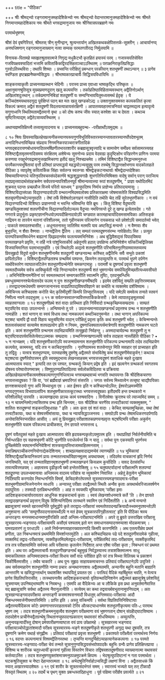 +++
title = "पीठिका"

+++
श्रीः 
श्रीमद्भ्यो रङ्गरामानुजमहादेशिकेभ्यो नमः 
श्रीमद्भ्यो वेदान्तरामानुजमहादेशिकेभ्यो नमः 
श्रीमते निगमान्तमहादेशिकाय नमः 
श्रीमते भगवद्रामानुजाय नमः 
श्रीनिवासपरब्रह्मणे नमः 

परमार्थभूषणम् 

श्रीशं देवं वृषगिरिरतं, श्रीमतस् त्रीन् मुनीन्द्रान्, 
श्रुत्यन्तार्यान् अखिलकथकक्षेपिसत्तर्क-सूक्तीन् । 
आचार्यानप्य् अनघधिषणान् रङ्गरामानुजाख्यान् 
नत्वा सम्यक् परमतगतीरद्य निर्मूलयामि ॥ 

विनायक-पितामहे व्यपहृतश्रुतावात्मजे 
निगृद्य मधुकैटभौ कृतहितं हयास्यं परम् । 
गजास्यपतिसेवित गजविपक्षवक्त्रादितां 
भजामि कवितार्किकद्विरदसिंहताञ्चाऽऽस्थितम् ॥ 
परपक्षनिराकृतिप्रसिद्धाः गुरवोऽतिस्थविराः ; तथापि शिष्याः । 
प्रभवन्ति परीक्षितुं प्रबन्धान् परकीयान् शतभूषणीं तथाऽन्यान् ॥ ३ 
प्रागेव स्वण्डिता इष्टब्रह्मनैष्कर्म्यसिद्धयः । 
श्रीभाष्यकारप्राचार्यैः सिद्धित्रयविधायिभिः ॥ 

शाङ्करव्याकृतीः प्राच्यनव्यप्रस्थान भेदिनीः । परास्य प्राच्य एवाध्वा भाष्यकृद्भिः परिष्कृतः ॥ 
अक्षानुमानश्रुतिसूत्र मुख्यप्रमाणदूरान् खलु कल्पयन्ति । तर्काप्रतिष्ठाविहिताव्यवस्थान् अद्वैतिनोऽर्थान् अखिलांशदुःस्थान् ॥ तर्कप्रमाणनिबिडां शतदूषणीं यः सम्यग्विभावयितुमध्यसमर्थ ईदृक् । ये कञ्चिदंशमयथावदनूद्य पूर्वक्षिप्तं पठन् बत मतः खलु खण्डकोऽद्य ॥ 
उक्तानुक्तसमस्त कल्पकलितं कृत्वा विकल्पं क्रमात् अद्वैतं शतदूषणी विदलयत्यान्नायसंरक्षिणी । 
आपातव्यवहारमात्रनियतं चाद्वतमद्यत्व इत्यादृत्ये सगुणाध्वनि स्थितिमतामद्वैतमानो वृथा ॥ 
को दोषः कश्च जीवः स्यात् कश्वेशः का च देवता । कथञ्च सृष्टिरित्याद्यम् अद्वैतेऽत्राव्यवस्थितम् ॥ 

अथाप्यज्ञमतिक्षिप्त्यै 
तत्त्वव्युत्पादनाय च । 
प्राच्यनव्यबहुग्रन्थ- 
-परीक्षार्थोऽयमुद्यमः ॥ 

८ 
१० 
श्रियः प्रियस्याखिलहेयप्रत्यनीकस्यानघरूपगुणविभूतिविस्तारस्यानन्तावतारस्यानर्घोपदेशभूतम् अनादिनिधनाविच्छिन्न संप्रदाय निगमनिकरपाञ्चरात्रगीतादिकं भगवद्बादरायणबोधायनादिपरमर्षिप्रणीतभारतशारीर कब्रह्मसूत्रवृत्त्यादि च सामग्र्येण समीक्ष्य सर्वसामरस्यवह विशिष्टाद्वैतामृतमनादिसमय संरक्षितम् अशेषेभ्यः सुमनोभ्यः प्रदाय वेदवाह्य कुदृष्टिक्षोभ परिहरणेन प्राणिनः परमया करुणया ररक्षुर्भगवद्रामानुजखामिचरणा इतीदं खलु निश्चप्रचमेव । तमिमं विशिष्टाद्वैत सिद्धान्तमनुरुध्य पारमैकान्त्यभूषितायां वृत्तौ प्रतिष्ठां प्राप्तवद्धयो महद्धयोऽभ्यसूयुषु परम तस्थेषु सिद्धान्तक्षोभणाय वादकोलाहले 
पीठिका 
३ 
व्यापृतेषु कवितार्किक सिंहाः सर्वतन्त्र स्वतन्त्राः श्रीमद्वेङ्कटनाथार्याः श्रीमद्वेदान्तदेशिकाः विष्वव्यापिन्यगाधे यतिनृपतिवचस्संपदेकार्णवे श्रद्धाशुद्धावगाहैः शुभगतिभिरभिषिक्ताः वादेषु सर्वान् परान् पराजित्य तदाप्रवृत्तवादार्थसंग्रहक्रमेण सर्वपरयन्यपरिशीलनपूर्वं श्रीमान्यव्यास्या रूपां शतदूषणीम्, 
" 
प्राज्ञा यथोदितमिदं शुक्रवत् पठन्तः प्रच्छन्नौज विजये परितो यतध्वम् " इत्युपदिश्य निर्माय प्राज्ञेभ्यः प्रतिपादयामासुः । विशिष्टविद्यासंपन्नाः विद्यारण्यादयोऽपि ग्रन्थरत्नमिदमवलोक्य प्रतिकाराक्षमा जोषमासतेति विश्वप्रसिद्धमिति शतसृपणीग्रन्थोऽप्यनुवदति । तेषां तर्फे विशेषतोऽवगाहनं नासीदिति तथेति चेत् तर्हि सुरेतभूपणीकारः । न वयं विद्यारण्यादिभ्यो विशिष्टाः प्राज्ञनणयो न भवन्ति भविष्यन्ति येति ब्रूमः । किंतु विशिष्ट वैदुष्यरपि खण्डयितुमशक्यां शतपणीचीना विद्यारण्यादितोऽप्यल्प वैदुप्याः नमपिगवन्ते दूरे तु खण्ड इत्येतावदेव । गते गणरात्रे प्रादुर्भूताः प्रकृष्टज्ञाननिधयोऽम्पयदीक्षिनादयोऽपि चण्डवात कारमहाचार्यादिसमसामयिकाः अतिसङ्कं नाद्रियन वा तारयेन मतानां परिशीलनम्, ततो गृहीनचरम परित्यागेन रायकवाड भते प्रवेशोऽपि समादर्तव्यो भवेत् ; पाकाले समादतश्चासीत् । अधुनातनास्तु जातिमिव मतमपि याव
अष्टसिद्धं मन्यन्ते । न वैष्णवाः शैव बुभूपन्ति, न शैवाः वैष्णवाः । नाप्यद्वैतिनः द्वैतिनः । तत् सम्पतं परमतदूषणसंरम्भः नापेक्षितोऽ स्ति । प्रत्युत पारम्परिकमामिवर्धनेन बाह्यानां छिद्रप्रदानमेव फलत्ययमभिनिवेशः । अथ बुद्धिवैशद्यसं पिपादयिषया परमतखण्डने प्रवृत्तिः, न तर्हि नत्रे पांशुभिरवकीर्य अहेतूनपि हठात् उपक्षिप्य अभिनिवेशेन यत्किञ्चिद्विलिख्य विजयाभिमानिता पदमाभातुमर्हति । एवं स्थितेऽपि अद्यत्वे शतभूषणीति परिभाषितनूरणिग्रामवास्तव्यस्य प्रियसुहृदो विदुपो मुखेन शतभूषणीनामैव शतदूपणी खण्डनग्रन्थः कश्चित् अद्वैतिभिः सर्वैः सभूतेः प्रकाशं प्रापितोऽस्ति । विशिष्टाद्वैतपण्डिताश्च ग्रन्थमिमं पश्यन्तः, किमनेन तदव्युत्पत्ति 
म. 
परमार्थ भूपणे 
दर्पणेन व्यर्थविस्तरेण व्याघातजटिलेन शतभूपणीग्रन्थेनेति समकण्टमाहुः । परामर्शे च दूषणार्थं प्रवृत्ता शतभूषणी स्वमतदौय्यमेव सर्वत्र आविष्कुर्वती नहि निन्दान्यायेन शतदृषण्यै शतं भूषणान्येव समर्पयितुमिच्छतीत्यध्यवसीयते । अभिनिवेशिनामनैतिनां परं स्वमतस्थापनं सम्यगकारीति स्वात्मनि तुष्टिः, एतदनुबन्धिभिः प्रबन्धुसम्माननश्चेत्येतावदेव फलम् न पुनः शतदूषणीखण्डनमीषदपि । इदमेव दर्शयितुं सम्प्रति प्रवृत्तिरस्माकम् । तत्तद्वादनामधेयमपि सम्यगजानानस्य वादप्रतिपाद्यविषयविज्ञाने का कथेति च व्यक्तमेव दर्शयिष्यामः । 
अविचिन्त्य कश्चिदवशः करोति चेत् कृतिमीदृशीं किमपि लिप्सुरस्त्विदम् । यदि समेऽपि समवेत्य तन्वते 
स्तवनं निमील्य नयने तदद्भुतम् ॥ 
११ 
क सर्वतन्त्रस्वातन्त्र्यवित्तम्तार्किककेसरी । 
केमे त्वापातदृङ्मूलव्यर्थ व्याहतवाग्वलाः ॥ 
१२ 
शतदूषणीप्रथे शतं वादाः प्रास्थिता इति निर्विवादो ग्रन्थकृच्छिप्यसम्प्रदायः । साम्प्रतं षट्पष्टिरेव वादाः उपलभ्यन्ते । अन्विष्यन्ते तु परे । उपलभ्यमानवादखण्डनार्थं प्रवृत्तश्च ग्रन्थः न शतभूषणीति नामार्हति । शतं भागान् वा स्वयं विधाय तथा नामकल्पनं कथञ्चिदनुमन्येत । तथा भागान् अपरिकल्प्य षट्षष्ट चामपि द्वौ वादौ विहाय चतुःषष्टिमेव वादान् परीक्षितुं प्रवृत्ता कृतिः कथं शतभूषणी भवेत् । केचिन्मन्यन्तेः शतत्वसंख्यायां सत्यामेव शतपदप्रयोग इति न नियमः, दूषणाधिक्यतात्पर्यमात्रेणापि शतदूषणीति नामकरण घटते इति । कामं शतभूषणीति ग्रन्थनाम तदभिप्रायमिति तत्सुहृदो निर्वहन्तु । अस्मदाचार्यग्रन्थः शतदूषणी तु न षट्पष्टिवादपर्यवसितेत्येवाऽऽस्माकः सम्प्रदायः । ग्रन्थनिगमनप्रणाल्यपि सर्वत्र तदाहता नास्तीहेति 
पीठिका 
? 
• 
५ 
न नाभ्यक्षम् । यदि शतभूषणीकारोऽपि स्वजन्मग्रामनाम शतभूषणीति परिकल्प्य प्रन्थनामापि तदेव तदभिप्रायेण कल्पयेत्, काममस्तु, यदि तत्र न काचिदनुपपत्तिः । नृरणिग्रामस्य शतसेनापुर मिति व्यवहार एवं प्राच्याहत इति तु तद्विदुः । यत्त्वत्र शतभूपण्याम्, परम्सहस्रेषु दूषणेषु अद्वैतमते संभावितेषु कथं शतदूषणीमेवाकुर्वन् ! कथञ्च षट्षष्टया दूषणैरेवोपारमन् इति स्वयमुद्भाव्य लेखनसाहसम् भगवत्तत्त्वदूषणं शताधिकं महते दुःखाय आत्मघाताय स्यात् " इत्यादि तत एव पश्यत, ग्रन्थकर्तुः कियान् प्रद्वेष इति । इदं खल्वनेन ग्रन्थकर्ता स्वगतस्य दोषस्य परेष्वारोपणमात्रम् । विष्णुपुराणप्रतिपादितया सर्वलोकविदितया च प्रक्रियया अखिलहेयप्रत्यनीकत्वमशेषकल्याणगुणनिधित्वञ्च भगवच्छब्दवाच्यं भगवति स्थापयन्तः किं श्रीदेशिकचरणाः भगवत्तत्त्वदूषकाः ? किं वा, 'परं ब्रह्मैवाज्ञं भ्रमपरिगतं संसरति । जगतः सर्वस्य मिथ्यात्वेन तत्सृष्ट चाद्यौपयिकाः ज्ञानशक्त्यादयो गुणा अपि मिथ्याभूता एव । अत ईश्वरः इति न कश्चिदन्योऽस्ति; ईश्वरोऽहमस्मीति भगवद्गुणरूप विभवापलापिनः शतभूषणीकारतत्कूटस्थाः भगवत्तत्त्वदूषकाः इतीदमपि हन्त ग्रन्थकारो न परिशीलयितुं पारयति । 
कल्याणहृदयाः प्राञ्चः कामं परुषवादिनः । विनीतवेषाः क्रूराश्च परे त्याज्यमिदं समम् ॥ 
१३ 
न चायमन्तिमोऽनवसितश्च ग्रन्थ इति चिन्त्यम् ; यतः श्रीदेशिक 
चरणैरेव तत्त्वटीकायां व्यक्तमुक्तम्, 
" 
शातितः शतदूषण्यां शङ्करादिमुधाग्रहः " इति । अतः कृता एवं शतं वादाः । केचित् साम्प्रतमुच्छिन्नाः, यथा तेषां तत्त्वटीकायाः, यथा च सेश्वरमीमांसायाः, यथा च न्यायसिद्धाञ्जनस्य । समग्रोऽपि ग्रन्थः तेषामधिकरणदर्पणादिः अन्तेवासिभिरप्यरक्षित आसीत् । अयं तु प्रियसुहृत् परीक्षाशतकप्रणयनप्रवृत्तः षट्षष्टिमपि परीक्षाः अकुर्वन् शतभूषणीति यन्नाम परिकल्प्य प्राचीकशत्, तेन ज्ञायते भगवत्तत्त्व
६ 

दूषणं ययैतदुक्तं महते दुःखाय आत्मघाताय चेति हृदयकम्पकृतोऽयमुपरम इति । यथाप्रतिज्ञं निर्वर्तनीयमिति च निर्वन्धरहित एप सहस्रभृपणी कोटि भूपणीति परार्धपर्यन्तं किं न यातु । सर्वथा पुनः एकस्यापि भूपर्णस्य दुर्भिक्षमेवेति स्पष्टमनभिनिवेशिनां शास्त्रव्युत्पत्तिभाजामवहितमनसाम् । 
स्यान्निष्प्रपञ्चीकरणनियोगाद्येकदेशिनाम् । शाब्दप्रत्यक्षवादाद्यमप्येवं त्यागमर्हति ॥ 
१४ 
भूमिकायां विशिष्टाद्वैतप्रक्रियानिरूपणं प्रायः तन्मततत्त्वार्थाविज्ञानमूलम् अयथायथम् । तदिदमेव वाचकानां हृदि निर्णयं जनयिष्यति, यत् एवं तन्मताविज्ञानमृशतभूषणी तन्मतखण्डनं कियन्नाम कुर्यादिति । 
यावद देतसंवन्धि तावत्यविरमन्नयम् । 
अज्ञत्वस्य दृढीकृत्यै ख्मो हन्तेतरोक्तिषु ॥ 
१५ 
चतुष्पष्टर्वादानां परीक्षात्मनि शतपण्यां शतद्रूपण्या उपलभ्यमानायाः अन्तिमस्य वादस्य परीक्षेत्र या व्युक्तमेण निवास्ति । अहेतुं हेतुत्वेन भूमिकायां निर्दिश्यापि करणादेव निवन्धननिति विमर्श, केचिदाशेरतेपरमते सूत्रस्वारस्यमङ्गवादमात्र-परीक्षा शतभूमणीग्रामाभिजनेनानेन व्यधायि । अन्यास्तु परीक्षाः तदद्वैतमते स्थितैः अन्यैव कृताः अयथार्थवरिजालवर्षणेन तदापूरिताः । तस्मादौ एतन्निबन्धनमिति । आह त स्वयमपि भूमिकायाम् 'परीक्षा इमाः आदिशङ्कराचार्यापरावतार आधुनिक शङ्कराचार्य कृताः । स्वयं लेखनशोधनमात्रे कर्ते 'ति । तेन ज्ञायते ततद्वादखण्डनार्थं प्रवृत्तान् विदुषः विशिन्यनिर्दिश्य तत्स्थाने स्वामिन एवं निर्दिशतीति । 
k 
अन्ये मन्यन्ते ब्रह्मसूत्राणां स्वमते खारस्यनिति पूर्वमुद्धोपे कृते तराद्वाद-परीक्षायां स्वमतोपपादनप्रक्रियादौःस्थ्यमनुपश्वन्तोऽपि अनुशयाना अपि 'सम्पूर्णोपपादनासामर्थ्येऽपि न मतं हेयम् सूत्रकारपरिगृहीतत्वात्' इति वि
पीठिका 
श्रस्य अन्तरङ्गाः मनस्समाधानमश्नुवीरन्निति आदौ अन्तिम-परीक्षाघटनमिति । अपरे तु ब्रुवते उत्तराखिव परीक्षासु सूत्रखारस्य-भङ्गवाद-परीक्षायामपि असौएवं पश्यताम् इतो मन समाधानसम्पादनमप्याशा मोदकमात्रम् । पामरप्रतारणं तु परधाऽपि । अतो निर्यन्त्रणव्याहारख्यावरणादि किमपि कारणमिति । अथ एतत्परीक्षेव प्रथमं प्रणीता, उत निबन्धनमात्रं प्रथममिति विमर्शान्तरमुदेति । अल कश्चिदभिप्रायः पढे पदे शतदूपणीवादमेकं गृहीत्वा, व्यक्तमिदं तद्वाद-परीक्षायाम्, व्यक्तीकृतमिदमेतद्वाद-परीक्षायाम्, परीक्षितमिदं ताद-परीक्षायाम्, व्यक्तीकृतमिदं तत्र तत्र परीक्षायामिति सर्वस्या अपि परीक्षायाः कृतत्वेन निर्देशात् अन्त एवैषा परीक्षा कृता ; निबन्धनं परं प्रथमत इति । अथ परः अद्वैतमताचार्यैः शतदूपणीखण्डनार्थं बहुमुखं निर्वद्धस्यास्य तत्राशक्तिमात्मनः साधु समाकलितवतः अन्तिमवादमात्र-परीक्षां विधाय सर्वो वादः परीक्षित इति परं तत्र मिथ्या विलिख्य च प्रकाशनं चिकीर्षितमासीत् । तथैव चाकारि । अथ पुनः सुहृदः साहायकमाचरन्तः प्रतिवादं परीक्षाघटनेऽपि उयुजिरे । अथ सर्वसमाहारेण शतभूपणीति नाम्ना प्रचारः अन्यथानगाशयः अद्वैतमतमपि, अन्यानीव बहूनि मतानि बाह्यानि आन्तराणि च खसिद्धान्तार्थान् यथाशक्ति स्थापयितुं प्रयतत एव । परत्विदं वैदिकं महर्षिहुमत भवति, न वेत्यत्र प्रागेव विप्रतिपत्तिरासीत् । तत्स्थापनायैव आदिशङ्कराचार्याः वृतिग्रन्थादिनिशनेन अद्वैतमतं ब्रह्मसूत्रेषु प्रवेशयितुं सूत्रमाप्यम् उपनिषद्भाष्याणि च निवबन्धुः । एवमपि आ वैदिकेभ्यः आ च लौकिके इस प्रथा अनुवर्तमानैवास्ति यद् ब्रह्मसूत्राणि सर्वथा अद्वैतस्य नैवानुलानीति । सत्येवम् का कथा तद्वयाख्येवभूतानामुपनिपदाम् । अतः सूत्रखान्याङ्गवादपरीक्षया अन्तरङ्गी कसमाश्वसनमादौ विधातुम् अन्तिमवाद-परीक्षायाः आदौ निबन्धनमवर्जनीयमापत्तिमिति । 
प्राप्ति इति । 
अस्तु यत्किमपि । सर्वथा विप्रतिपत्तिनिविष्टायाः अद्वैतस्यावैदिकत्व कोटेः प्रमाणान्तरपराहतत्वको टेरिव औत्कट्याधानमेव शतभूपणीकृत्यमा पति-ረ 
परमाथ भूषण 
तम् । तदत्र शतभूपणीक्रममनुसृत्यैव शतभूषण परीक्षमाणा वयं भूषणगतान् दोषान् संग्रहेोद्घाटयिष्यामः । तदपदेशेन प्राचीनेप्वद्वैतग्रन्थेषु स्थितानप्युपपादनप्रकारान् यथावसरं शोधयिष्यामः । अव्युत्पत्तिः, अनुन्वयइत्यादींस्तु दोषान् प्रमेयपरीक्षणव्याष्टता वयं प्राय उपेक्षामहे । सूत्रखारस्य भङ्गवाद परीक्षायाञ्चोपोद्धातांशमादौ परीक्ष्य सूत्रस्वारस्य-भङ्गे शतदूषणीकृते शतभूपणी अनूद्य यथा दूषयति, तत्र दूषणानि क्रमेण यथार्ह संगृह्णीमः । 
प्रतिवादं परीक्षायां प्रवृत्ता शतभूषणी । 
प्रकाश्यते परीक्ष्यैतां परमार्थस्य निर्णयः ॥ 
१६ 
वदन्तः कल्पनामात्रं विश्वमद्वैतिनस्तथा । 
तृप्यन्ति मानदुर्भिक्षेऽप्याहत्यानेककल्पनाः ॥ 
१७ 
परमते सूत्रस्वारस्य-भङ्गवाद-परीक्षा चेयं तन्मते सूत्रानुगुण्यसिद्धयसंभवोपपादकैः बहुभिः ग्रन्यैः प्रागेव प्रतिक्षिप्तप्राया । विशिष्य च शारीरक चतुरध्यायीं कृत्स्नां गृहीत्वा विस्तरेण विचारः तद्विषयशतदूषणीवाद व्याख्यानात्मा यथावसरं कर्तव्याऽस्ति । तदत्र शतभूषणयुक्तांशमात्रमनुपपन्नमुपक्रमे क्षिपामः । 
भेदश्रुत्युपदिष्टानां न गता परमार्थता । 
घटकश्रुतिसूक्ता च नेष्टा देहान्तरात्मता ॥ 
१८ 
अभेदश्रुतिनिर्वाहोऽप्यसिद्धी लक्षणां विना । 
अद्वैतसाधकं किं स्यात् अखारस्यादशेषतः ॥ 
१९ 
एवं शारीर के सूत्रतत्संदर्भगतं समम् । 
स्वारस्यं भज्यते यत् तत् टीकादौ विस्तृतं स्थितम् ॥ 
२० 
तदर्थे च पृथग् युक्तः प्रबन्धस्तदिहाधुना । 
पूर्व पक्षिमा परीक्षैव प्रवर्त्यते ॥ 
२१ 